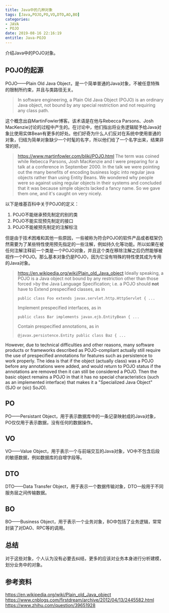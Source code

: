 ```yaml
---
title: Java中的几种对象
tags: [Java,POJO,PO,VO,DTO,AO,BO]
categories:
- JAVA
- POJO
date: 2019-08-16 22:16:19
entitle: Java-POJO
---
```


介绍Java中的POJO对象。

<!--more-->

## POJO的起源

POJO——Plain Old Java Object，是一个简单普通的Java对象，不被任意特殊的限制所约束，并且与类路径无关。

>In software engineering, a Plain Old Java Object (POJO) is an ordinary Java object, not bound by any special restriction and not requiring any class path.

这个概念出自MartinFowler博客。该术语是在他与Rebecca Parsons、Josh MacKenzie讨论的过程中产生的。在讨论中，他们指出将业务逻辑赋予给Java对象比使用实体Bean有更多的好处。他们好奇为什么人们反对在系统中使用普通的对象，归结为简单对象缺少一个时髦的名字，所以他们给了一个名字出来，结果非常的好。

><https://www.martinfowler.com/bliki/POJO.html>
>The term was coined while Rebecca Parsons, Josh MacKenzie and I were preparing for a talk at a conference in September 2000. In the talk we were pointing out the many benefits of encoding business logic into regular java objects rather than using Entity Beans. We wondered why people were so against using regular objects in their systems and concluded that it was because simple objects lacked a fancy name. So we gave them one, and it's caught on very nicely.

以下是维基百科中关于POJO的定义：
1. POJO不能继承预先制定的别的类
2. POJO不能实现预先制定的接口
3. POJO不能被预先制定的注解标注

但是由于技术困难和其他一些原因，一些被称为符合POJO的软件产品或者框架仍然需要为了某些特性使用预先指定的一些注解，例如持久化等功能。所以如果在被任何注解注释前一个类是一个POJO对象，并且这个类在移除注解之后仍然能够被视作一个POJO。那么基本对象仍是POJO，因为它没有特殊的特性使其成为专用的Java对象。

><https://en.wikipedia.org/wiki/Plain_old_Java_object>
>Ideally speaking, a POJO is a Java object not bound by any restriction other than those forced >by the Java Language Specification; i.e. a POJO should **not** have to
>Extend prespecified classes, as in
>```
>public class Foo extends javax.servlet.http.HttpServlet { ...
>```
>Implement prespecified interfaces, as in
>```
>public class Bar implements javax.ejb.EntityBean { ...
>```
>Contain prespecified annotations, as in
>```
>@javax.persistence.Entity public class Baz { ...
>```
>
However, due to technical difficulties and other reasons, many software products or frameworks described as POJO-compliant actually still require the use of prespecified annotations for features such as persistence to work properly. The idea is that if the object (actually class) was a POJO before any annotations were added, and would return to POJO status if the annotations are removed then it can still be considered a POJO. Then the basic object remains a POJO in that it has no special characteristics (such as an implemented interface) that makes it a "Specialized Java Object" (SJO or (sic) SoJO).


## PO

PO——Persistant Object，用于表示数据库中的一条记录映射成的Java对象，PO仅仅用于表示数据，没有任何的数据操作。

## VO

VO——Value Object，用于表示一个与前端交互的Java对象，VO中不包含后段的敏感数据，例如数据库的自增字段等。

## DTO

DTO——Data Transfer Object，用于表示一个数据传输对象，DTO一般用于不同服务层之间传输数据。

## BO

BO——Business Object，用于表示一个业务对象，BO中包括了业务逻辑，常常封装了对DAO、RPC等的调用。

## 总结

对于这些对象，个人认为没有必要去纠结，更多的应该对业务本身进行分析建模，划分业务中的对象。

## 参考资料
<https://en.wikipedia.org/wiki/Plain_old_Java_object>
<https://www.cnblogs.com/firstdream/archive/2012/04/13/2445582.html>
<https://www.zhihu.com/question/39651928>

